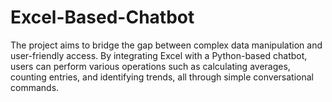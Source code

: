 # Excel-Based-Chatbot
The project aims to bridge the gap between complex data manipulation and user-friendly access. By integrating Excel with a Python-based chatbot, users can perform various operations such as calculating averages, counting entries, and identifying trends, all through simple conversational commands.

